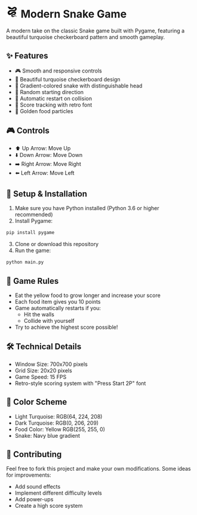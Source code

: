 # ![Snake Game Preview](snake.png) Modern Snake Game

A modern take on the classic Snake game built with Pygame, featuring a beautiful turquoise checkerboard pattern and smooth gameplay.

## ✨ Features

- 🎮 Smooth and responsive controls
- 🎨 Beautiful turquoise checkerboard design
- 🌈 Gradient-colored snake with distinguishable head
- 🎯 Random starting direction
- 🔄 Automatic restart on collision
- 💯 Score tracking with retro font
- 🍎 Golden food particles

## 🎮 Controls

- ⬆️ Up Arrow: Move Up
- ⬇️ Down Arrow: Move Down
- ➡️ Right Arrow: Move Right
- ⬅️ Left Arrow: Move Left

## 🚀 Setup & Installation

1. Make sure you have Python installed (Python 3.6 or higher recommended)
2. Install Pygame:
```bash
pip install pygame
```
3. Clone or download this repository
4. Run the game:
```bash
python main.py
```

## 🎯 Game Rules

- Eat the yellow food to grow longer and increase your score
- Each food item gives you 10 points
- Game automatically restarts if you:
  - Hit the walls
  - Collide with yourself
- Try to achieve the highest score possible!

## 🛠️ Technical Details

- Window Size: 700x700 pixels
- Grid Size: 20x20 pixels
- Game Speed: 15 FPS
- Retro-style scoring system with "Press Start 2P" font

## 🎨 Color Scheme

- Light Turquoise: RGB(64, 224, 208)
- Dark Turquoise: RGB(0, 206, 209)
- Food Color: Yellow RGB(255, 255, 0)
- Snake: Navy blue gradient

## 🤝 Contributing

Feel free to fork this project and make your own modifications. Some ideas for improvements:
- Add sound effects
- Implement different difficulty levels
- Add power-ups
- Create a high score system 
